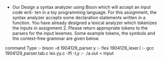 - Our Design a syntax analyzer using Bison which will accept an input code writ-
ten in a toy programming language. For this assignment, the syntax analyzer
accepts some declaration statements written in a function. You have already
designed a lexical analyzer which tokenizes the inputs in assignment 2. Please
return appropriate tokens to the parsers for the input lexemes. Some example
tokens, the symbols and the context-free grammar are given below.


command Type :-   bison -d 1904129_parser.y
		 :-   flex 1904129_lexer.l
	       :-   gcc 1904129_parser.tab.c lex.yy.c -lfl -Ly
		 :-   ./a.out < input